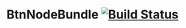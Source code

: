 BtnNodeBundle [![Build Status](https://travis-ci.org/Bitnoise/BtnNodeBundle.svg?branch=2.0)](https://travis-ci.org/Bitnoise/BtnNodeBundle)
=============

